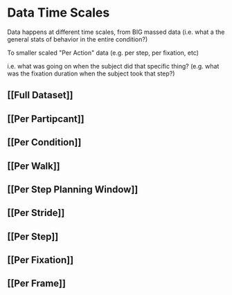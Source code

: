 # Data Time Scales

Data happens at different time scales, from BIG massed data (i.e. what a the general stats of behavior in the entire condition?)

To smaller scaled "Per Action" data (e.g. per step, per fixation, etc)

i.e. what was going on when the subject did that specific thing? (e.g. what was the fixation duration when the subject took that step?)

## [[Full Dataset]]
## [[Per Partipcant]]
## [[Per Condition]]
## [[Per Walk]]
## [[Per Step Planning Window]]
## [[Per Stride]]
## [[Per Step]]
## [[Per Fixation]]
## [[Per Frame]]